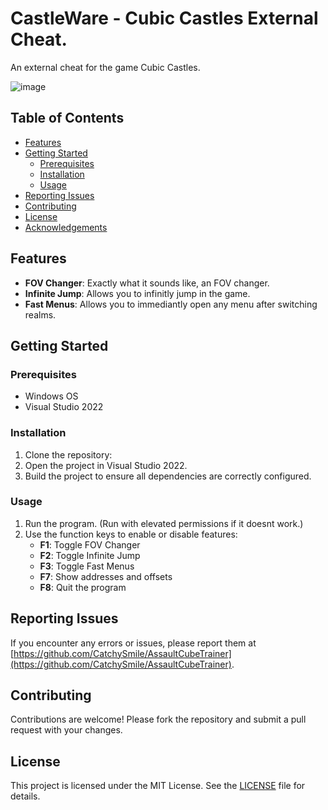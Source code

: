 # CastleWare - Cubic Castles External Cheat.

An external cheat for the game Cubic Castles.

![image](https://github.com/user-attachments/assets/3d134dca-36a0-4136-b0ba-ce348c041471)

## Table of Contents

- [Features](#features)
- [Getting Started](#getting-started)
  - [Prerequisites](#prerequisites)
  - [Installation](#installation)
  - [Usage](#usage)
- [Reporting Issues](#reporting-issues)
- [Contributing](#contributing)
- [License](#license)
- [Acknowledgements](#acknowledgements)

## Features

- **FOV Changer**: Exactly what it sounds like, an FOV changer.
- **Infinite Jump**: Allows you to infinitly jump in the game.
- **Fast Menus**: Allows you to immediantly open any menu after switching realms.

## Getting Started

### Prerequisites

- Windows OS
- Visual Studio 2022

### Installation

1. Clone the repository:
2. Open the project in Visual Studio 2022.
3. Build the project to ensure all dependencies are correctly configured.

### Usage

1. Run the program. (Run with elevated permissions if it doesnt work.)
3. Use the function keys to enable or disable features:
    - **F1**: Toggle FOV Changer
    - **F2**: Toggle Infinite Jump
    - **F3**: Toggle Fast Menus
    - **F7**: Show addresses and offsets
    - **F8**: Quit the program

## Reporting Issues

If you encounter any errors or issues, please report them at [https://github.com/CatchySmile/AssaultCubeTrainer](https://github.com/CatchySmile/AssaultCubeTrainer).

## Contributing

Contributions are welcome! Please fork the repository and submit a pull request with your changes.

## License

This project is licensed under the MIT License. See the [LICENSE](LICENSE) file for details.

